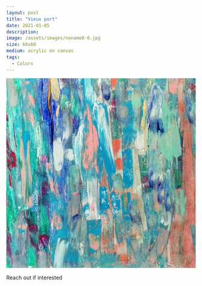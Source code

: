```yaml
---
layout: post
title: "Vieux port"
date: 2021-01-05
description: 
image: /assets/images/noname8-0.jpg
size: 60x60
medium: acrylic on canvas
tags:
  - Colors
---
```


<p align="center">
  <img src="/assets/images/noname8-0.jpg" />
</p>

Reach out if interested
